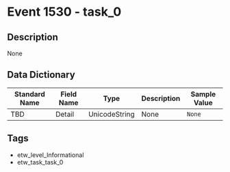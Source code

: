 # Event 1530 - task_0

## Description
None

## Data Dictionary
|Standard Name|Field Name|Type|Description|Sample Value|
|---|---|---|---|---|
|TBD|Detail|UnicodeString|None|`None`|

## Tags
* etw_level_Informational
* etw_task_task_0